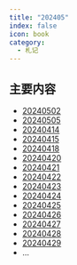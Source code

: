 ```yaml
---
title: "202405"
index: false
icon: book
category:
  - 札记
---
```


<Catalog />

<!-- more -->

## 主要内容

- [20240502](20240502/20240502.md)
- [20240505](20240505/20240505.md)
- [20240414](20240414.md)
- [20240415](20240415.md)
- [20240418](20240418.md)
- [20240420](20240420.md)
- [20240421](20240421.md)
- [20240422](20240422.md)
- [20240423](20240423.md)
- [20240424](20240424.md)
- [20240425](20240425.md)
- [20240426](20240426.md)
- [20240427](20240427.md)
- [20240428](20240428.md)
- [20240429](20240429.md)
- ...




